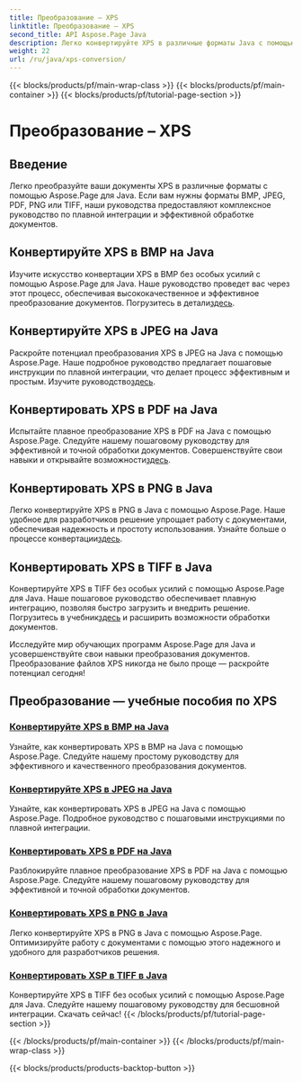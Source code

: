 ```yaml
---
title: Преобразование – XPS
linktitle: Преобразование – XPS
second_title: API Aspose.Page Java
description: Легко конвертируйте XPS в различные форматы Java с помощью Aspose.Page. Улучшите обработку документов с помощью наших пошаговых руководств для точного и эффективного преобразования.
weight: 22
url: /ru/java/xps-conversion/
---
```


{{< blocks/products/pf/main-wrap-class >}}
{{< blocks/products/pf/main-container >}}
{{< blocks/products/pf/tutorial-page-section >}}

# Преобразование – XPS


## Введение

Легко преобразуйте ваши документы XPS в различные форматы с помощью Aspose.Page для Java. Если вам нужны форматы BMP, JPEG, PDF, PNG или TIFF, наши руководства предоставляют комплексное руководство по плавной интеграции и эффективной обработке документов.

## Конвертируйте XPS в BMP на Java

 Изучите искусство конвертации XPS в BMP без особых усилий с помощью Aspose.Page для Java. Наше руководство проведет вас через этот процесс, обеспечивая высококачественное и эффективное преобразование документов. Погрузитесь в детали[здесь](./to-bmp/).

## Конвертируйте XPS в JPEG на Java

Раскройте потенциал преобразования XPS в JPEG на Java с помощью Aspose.Page. Наше подробное руководство предлагает пошаговые инструкции по плавной интеграции, что делает процесс эффективным и простым. Изучите руководство[здесь](./to-jpeg/).

## Конвертировать XPS в PDF на Java

 Испытайте плавное преобразование XPS в PDF на Java с помощью Aspose.Page. Следуйте нашему пошаговому руководству для эффективной и точной обработки документов. Совершенствуйте свои навыки и открывайте возможности[здесь](./to-pdf/).

## Конвертировать XPS в PNG в Java

 Легко конвертируйте XPS в PNG в Java с помощью Aspose.Page. Наше удобное для разработчиков решение упрощает работу с документами, обеспечивая надежность и простоту использования. Узнайте больше о процессе конвертации[здесь](./to-png/).

## Конвертировать XPS в TIFF в Java

 Конвертируйте XPS в TIFF без особых усилий с помощью Aspose.Page для Java. Наше пошаговое руководство обеспечивает плавную интеграцию, позволяя быстро загрузить и внедрить решение. Погрузитесь в учебник[здесь](./to-tiff/) и расширить возможности обработки документов.

Исследуйте мир обучающих программ Aspose.Page для Java и усовершенствуйте свои навыки преобразования документов. Преобразование файлов XPS никогда не было проще — раскройте потенциал сегодня!
## Преобразование — учебные пособия по XPS
### [Конвертируйте XPS в BMP на Java](./to-bmp/)
Узнайте, как конвертировать XPS в BMP на Java с помощью Aspose.Page. Следуйте нашему простому руководству для эффективного и качественного преобразования документов.
### [Конвертируйте XPS в JPEG на Java](./to-jpeg/)
Узнайте, как конвертировать XPS в JPEG на Java с помощью Aspose.Page. Подробное руководство с пошаговыми инструкциями по плавной интеграции.
### [Конвертировать XPS в PDF на Java](./to-pdf/)
Разблокируйте плавное преобразование XPS в PDF на Java с помощью Aspose.Page. Следуйте нашему пошаговому руководству для эффективной и точной обработки документов.
### [Конвертировать XPS в PNG в Java](./to-png/)
Легко конвертируйте XPS в PNG в Java с помощью Aspose.Page. Оптимизируйте работу с документами с помощью этого надежного и удобного для разработчиков решения.
### [Конвертировать XSP в TIFF в Java](./to-tiff/)
Конвертируйте XPS в TIFF без особых усилий с помощью Aspose.Page для Java. Следуйте нашему пошаговому руководству для бесшовной интеграции. Скачать сейчас!
{{< /blocks/products/pf/tutorial-page-section >}}

{{< /blocks/products/pf/main-container >}}
{{< /blocks/products/pf/main-wrap-class >}}

{{< blocks/products/products-backtop-button >}}
